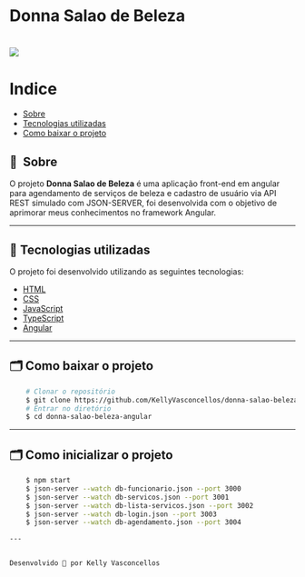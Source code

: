 # Donna Salao de Beleza
<h1>
    <img src="public/apresentacao.gif">
</h1>

# Indice

- [Sobre](#-sobre)
- [Tecnologias utilizadas](#-tecnologias-utilizadas)
- [Como baixar o projeto](#-como-baixar-o-projeto)

## 🔖&nbsp; Sobre

O projeto **Donna Salao de Beleza** é uma aplicação front-end em angular para agendamento de serviços de beleza e cadastro de usuário via API REST simulado com JSON-SERVER, foi desenvolvida com o objetivo de aprimorar meus conhecimentos no framework Angular.

---

## 🚀 Tecnologias utilizadas

O projeto foi desenvolvido utilizando as seguintes tecnologias:

- [HTML](https://developer.mozilla.org/pt-BR/docs/Web/HTML)
- [CSS](https://developer.mozilla.org/pt-BR/docs/Web/CSS)
- [JavaScript](https://developer.mozilla.org/pt-BR/docs/Web/JavaScript)
- [TypeScript](https://www.typescriptlang.org/)
- [Angular](https://angular.io/)

---

## 🗂 Como baixar o projeto

```bash
    # Clonar o repositório
    $ git clone https://github.com/KellyVasconcellos/donna-salao-beleza-angular.git
    # Entrar no diretório
    $ cd donna-salao-beleza-angular
```

---

## 🗂 Como inicializar o projeto
```bash
    $ npm start
    $ json-server --watch db-funcionario.json --port 3000
    $ json-server --watch db-servicos.json --port 3001
    $ json-server --watch db-lista-servicos.json --port 3002
    $ json-server --watch db-login.json --port 3003
    $ json-server --watch db-agendamento.json --port 3004

---


Desenvolvido 💜 por Kelly Vasconcellos

